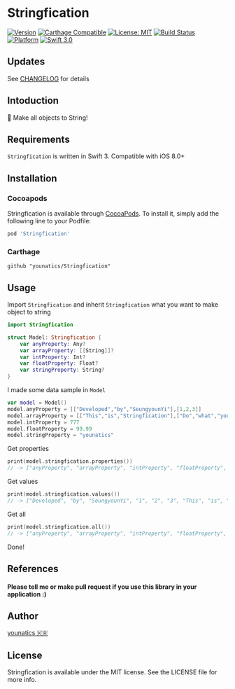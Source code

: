 # Stringfication

[![Version](https://img.shields.io/cocoapods/v/Stringfication.svg?style=flat)](http://cocoapods.org/pods/Stringfication)
[![Carthage Compatible](https://img.shields.io/badge/Carthage-compatible-4BC51D.svg?style=flat)](https://github.com/Carthage/Carthage)
[![License: MIT](https://img.shields.io/badge/license-MIT-blue.svg?style=flat)](https://github.com/younatics/Stringfication/blob/master/LICENSE)
[![Build Status](https://travis-ci.org/younatics/Stringfication.svg?branch=master)](https://travis-ci.org/younatics/Stringfication)
[![Platform](https://img.shields.io/cocoapods/p/Stringfication.svg?style=flat)](http://cocoapods.org/pods/Stringfication)
[![Swift 3.0](https://img.shields.io/badge/Swift-3.0-orange.svg?style=flat)](https://developer.apple.com/swift/)

## Updates
See [CHANGELOG](https://github.com/younatics/Stringfication/blob/master/CHANGELOG.md) for details

## Intoduction
🔨 Make all objects to String!

## Requirements

`Stringfication` is written in Swift 3. Compatible with iOS 8.0+

## Installation

### Cocoapods

Stringfication is available through [CocoaPods](http://cocoapods.org). To install
it, simply add the following line to your Podfile:

```ruby
pod 'Stringfication'
```
### Carthage
```
github "younatics/Stringfication"
```

## Usage
Import `Stringfication` and inherit `Stringfication` what you want to make object to string
```swift
import Stringfication

struct Model: Stringfication {
    var anyProperty: Any?
    var arrayProperty: [[String]]?
    var intProperty: Int?
    var floatProperty: Float?
    var stringProperty: String?
}
```

I made some data sample in `Model`
```swift
var model = Model()
model.anyProperty = [["Developed","by","SeungyounYi"],[1,2,3]]
model.arrayProperty = [["This","is","Stringfication"],["Do","what","you","want"]]
model.intProperty = 777
model.floatProperty = 99.99
model.stringProperty = "younatics"
```

Get properties 
```swift
print(model.stringfication.properties())
// -> ["anyProperty", "arrayProperty", "intProperty", "floatProperty", "stringProperty"]
```

Get values 
```swift
print(model.stringfication.values())
// -> ["Developed", "by", "SeungyounYi", "1", "2", "3", "This", "is", "Stringfication", "Do", "what", "you", "want", "777", "99.9899979", "younatics"]
```

Get all 
```swift
print(model.stringfication.all())
// -> ["anyProperty", "arrayProperty", "intProperty", "floatProperty", "stringProperty", "Developed", "by", "SeungyounYi", "1", "2", "3", "This", "is", "Stringfication", "Do", "what", "you", "want", "777", "99.9899979", "younatics"]
```
Done!

## References
#### Please tell me or make pull request if you use this library in your application :) 

## Author
[younatics 🇰🇷](http://younatics.github.io)

## License
Stringfication is available under the MIT license. See the LICENSE file for more info.


